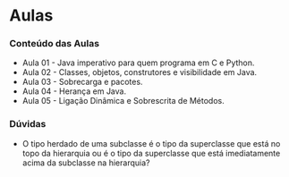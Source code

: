 # Aulas

### Conteúdo das Aulas
* Aula 01 - Java imperativo para quem programa em C e Python.
* Aula 02 - Classes, objetos, construtores e visibilidade em Java.
* Aula 03 - Sobrecarga e pacotes.
* Aula 04 - Herança em Java.
* Aula 05 - Ligação Dinâmica e Sobrescrita de Métodos.

### Dúvidas
* O tipo herdado de uma subclasse é o tipo da superclasse que está no topo da hierarquia ou é o tipo da superclasse que está imediatamente acima da subclasse na hierarquia?
